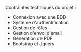 Contraintes techniques du projet : 

- Connexion avec une BDD
- Système d'authentification
- Gestion de rôles
- Gestion d'envoi d'email
- Génération de PDF
- Bootstrap et Jquery
